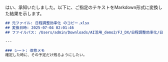 はい、承知いたしました。以下に、ご指定のテキストをMarkdown形式に変換した結果を示します。

```markdown
## 元ファイル: 日程調整効率化 のコピー.xlsx
## 変換日時: 2025-07-04 02:01:46
## ファイルパス: /Users/admin/Downloads/AI活用_demo2/FJ_DX/日程調整効率化/日程調整効率化 のコピー.xlsx

---

### シート: 改修メモ
確定した時に、その予定だけ残るようにしたい。
```
